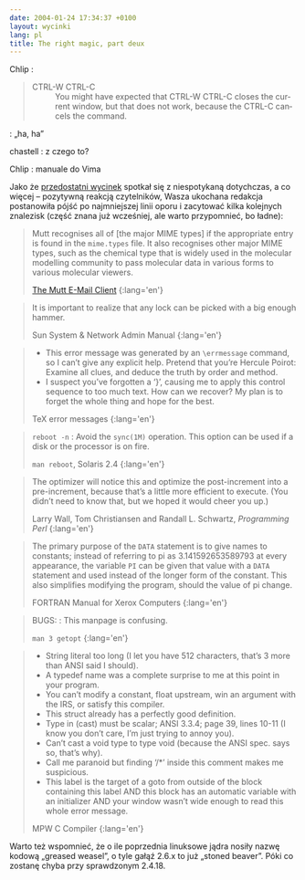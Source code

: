```yaml
---
date: 2004-01-24 17:34:37 +0100
layout: wycinki
lang: pl
title: The right magic, part deux
---
```


Chlip
: <blockquote lang='en'><dl><dt>CTRL-W CTRL-C</dt><dd>You might have expected that CTRL-W CTRL-C closes the current window, but that does not work, because the CTRL-C cancels the command.</dd></dl></blockquote>
: „ha, ha”

chastell
: z czego to?

Chlip
: manuale do Vima

Jako że [przedostatni wycinek](/the-right-magic 'The right magic') spotkał się z niespotykaną dotychczas, a co więcej – pozytywną reakcją czytelników, Wasza ukochana redakcja postanowiła pójść po najmniejszej linii oporu i zacytować kilka kolejnych znalezisk (część znana już wcześniej, ale warto przypomnieć, bo ładne):

> Mutt recognises all of [the major MIME types] if the appropriate entry is found in the `mime.types` file. It also recognises other major MIME types, such as the chemical type that is widely used in the molecular modelling community to pass molecular data in various forms to various molecular viewers.
>
> [The Mutt E-Mail Client](http://www.mutt.org/doc/manual/manual-5.html#ss5.2 '5.2 MIME Type configuration with mime.types')
{:lang='en'}

> It is important to realize that any lock can be picked with a big enough hammer.
>
> Sun System & Network Admin Manual
{:lang='en'}

> * This error message was generated by an `\errmessage` command, so I can’t give any explicit help. Pretend that you’re Hercule Poirot: Examine all clues, and deduce the truth by order and method.
> * I suspect you’ve forgotten a ‘}’, causing me to apply this control sequence to too much text. How can we recover? My plan is to forget the whole thing and hope for the best.
>
> TeX error messages
{:lang='en'}

> `reboot -n`
> : Avoid the `sync(1M)` operation. This option can be used if a disk or the processor is on fire.
>
> `man reboot`, Solaris 2.4
{:lang='en'}

> The optimizer will notice this and optimize the post-increment into a pre-increment, because that’s a little more efficient to execute. (You didn’t need to know that, but we hoped it would cheer you up.)
>
> Larry Wall, Tom Christiansen and Randall L. Schwartz, <cite>Programming Perl</cite>
{:lang='en'}

> The primary purpose of the `DATA` statement is to give names to constants; instead of referring to pi as 3.141592653589793 at every appearance, the variable `PI` can be given that value with a `DATA` statement and used instead of the longer form of the constant. This also simplifies modifying the program, should the value of pi change.
>
> FORTRAN Manual for Xerox Computers
{:lang='en'}

> BUGS:
> : This manpage is confusing.
>
> `man 3 getopt`
{:lang='en'}

> * String literal too long (I let you have 512 characters, that’s 3 more than ANSI said I should).
> * A typedef name was a complete surprise to me at this point in your program.
> * You can’t modify a constant, float upstream, win an argument with the IRS, or satisfy this compiler.
> * This struct already has a perfectly good definition.
> * Type in (cast) must be scalar; ANSI 3.3.4; page 39, lines 10-11 (I know you don’t care, I’m just trying to annoy you).
> * Can’t cast a void type to type void (because the ANSI spec. says so, that’s why).
> * Call me paranoid but finding ‘/*’ inside this comment makes me suspicious.
> * This label is the target of a goto from outside of the block containing this label AND this block has an automatic variable with an initializer AND your window wasn’t wide enough to read this whole error message.
>
> MPW C Compiler
{:lang='en'}

Warto też wspomnieć, że o ile poprzednia linuksowe jądra nosiły nazwę kodową „greased weasel”, o tyle gałąź 2.6.x to już „stoned beaver”. Póki co zostanę chyba przy sprawdzonym 2.4.18.
